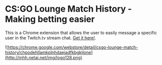 CS:GO Lounge Match History - Making betting easier
=====================================

This is a Chrome extension that allows the user to easily message a specific user in the Twitch.tv stream chat. [Get it here!](https://). 

![https://chrome.google.com/webstore/detail/csgo-lounge-match-history/chpodehllamkplnhdaejadfkbgkjlone](http://mhh.netai.net/img/logo128.png)

